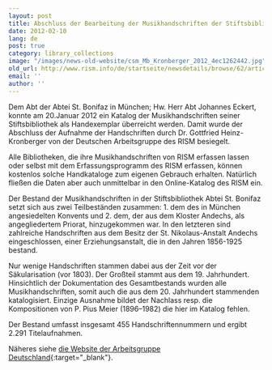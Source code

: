 ```yaml
---
layout: post
title: Abschluss der Bearbeitung der Musikhandschriften der Stiftsbibliothek St. Bonifaz, München (D-Mb)
date: 2012-02-10
lang: de
post: true
category: library_collections
image: "/images/news-old-website/csm_Mb_Kronberger_2012_4ec1262442.jpg"
old_url: http://www.rism.info/de/startseite/newsdetails/browse/62/article/64/processing-music-manuscripts-completed-at-the-st-boniface-abbey-library-munich-d-mb.html
email: ''
author: ''
---
```


Dem Abt der Abtei St. Bonifaz in München; Hw. Herr Abt Johannes Eckert, konnte am 20.Januar 2012 ein Katalog der Musikhandschriften seiner Stiftsbibliothek als Handexemplar überreicht werden. Damit wurde der Abschluss der Aufnahme der Handschriften durch Dr. Gottfried Heinz-Kronberger von der Deutschen Arbeitsgruppe des RISM besiegelt.

Alle Bibliotheken, die ihre Musikhandschriften von RISM erfassen lassen oder selbst mit dem Erfassungsprogramm des RISM erfassen, können kostenlos solche Handkataloge zum eigenen Gebrauch erhalten. Natürlich fließen die Daten aber auch unmittelbar in den Online-Katalog des RISM ein.

Der Bestand der Musikhandschriften in der Stiftsbibliothek Abtei St. Bonifaz setzt sich aus zwei Teilbeständen zusammen: 1. dem des in München angesiedelten Konvents und 2. dem, der aus dem Kloster Andechs, als angegliedertem Priorat, hinzugekommen war. In den letzteren sind zahlreiche Handschriften aus dem Besitz der St. Nikolaus-Anstalt Andechs eingeschlossen, einer Erziehungsanstalt, die in den Jahren 1856-1925 bestand.

Nur wenige Handschriften stammen dabei aus der Zeit vor der Säkularisation (vor 1803). Der Großteil stammt aus dem 19. Jahrhundert. Hinsichtlich der Dokumentation des Gesamtbestands wurden alle Musikhandschriften, somit auch die aus dem 20. Jahrhundert stammenden katalogisiert. Einzige Ausnahme bildet der Nachlass resp. die Kompositionen von P. Pius Meier (1896–1982) die hier im Katalog fehlen.

Der Bestand umfasst insgesamt 455 Handschriftennummern und ergibt 2.291 Titelaufnahmen.

Näheres siehe [die Website der Arbeitsgruppe Deutschland](http://www.rism.info/en/workgroups/germany-dresden-munich-working-group-deutschland/einzelinformationen/muenchen-st-bonifaz-stiftsbibliothek-d-mb.html){:target="_blank"}.